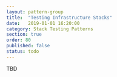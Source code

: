 ```yaml
---
layout: pattern-group
title:  "Testing Infrastructure Stacks"
date:   2019-01-01 16:20:00
category: Stack Testing Patterns
section: true
order: 80
published: false
status: todo
---
```


TBD
